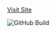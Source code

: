 [Visit Site](https://plantpotpd.jdbnet.co.uk)

![GitHub Build](https://github.com/jdbnet/plantpotpd-docs/actions/workflows/docker-build.yml/badge.svg)